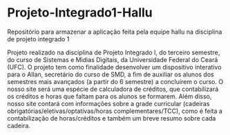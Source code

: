 # Projeto-Integrado1-Hallu
Repositório para armazenar a aplicação feita pela equipe hallu na disciplina de projeto integrado 1


Projeto realizado na disciplina de Projeto Integrado I, do terceiro semestre, do curso de Sistemas e Mìdias Digitais, da Universidade Federal do Ceará (UFC).
O projeto tem como finalidade desenvolver um dispositivo interativo para o Allan, secretário do curso de SMD, a fim de auxiliar os alunos dos semestres mais avançados (a partir do 6 semestre) a concluírem o curso.
O nosso site será uma espécie de calculadora de créditos, que contabilizará os créditos e horas que faltam para os alunos se formarem. Além disso, nosso site contará com informações sobre a grade curricular (cadeiras obrigatórias/eletivas/optativas/horas complementares/TCC), como é feita a  contabilização de horas/créditos  e também um breve resumo sobre cada cadeira.


